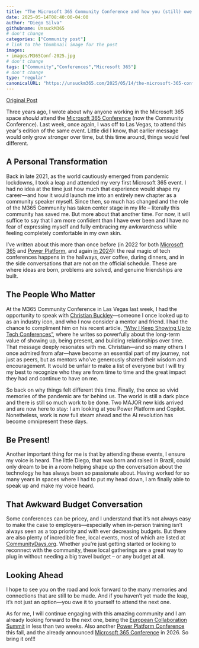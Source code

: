 ```yaml
---
title: "The Microsoft 365 Community Conference and how you (still) owe it to yourself going to the next one"
date: 2025-05-14T08:40:00-04:00
author: "Diego Silva"
githubname: UnsuckM365
# don't change
categories: ["Community post"]
# link to the thumbnail image for the post
images:
- images/M365Conf-2025.jpg
# don't change
tags: ["Community","Conferences","Microsoft 365"]
# don't change
type: "regular"
canonicalURL: "https://unsuckm365.com/2025/05/14/the-microsoft-365-conference-and-how-you-still-owe-it-to-yourself-going-to-the-next-one"
---
```


[Original Post](https://unsuckm365.com/2025/05/14/the-microsoft-365-conference-and-how-you-still-owe-it-to-yourself-going-to-the-next-one/)

Three years ago, I wrote about why anyone working in the Microsoft 365 space *should* attend the [Microsoft 365 Conference](https://unsuckm365.com/2022/04/16/the-microsoft-365-conference-and-how-you-owe-it-to-yourself-going-to-the-next-one/) (now the Community Conference). Last week, once again, I was off to Las Vegas, to attend this year's edition of the same event. Little did I know, that earlier message would only grow stronger over time, but this time around, things would feel different.

## A Personal Transformation

Back in late 2021, as the world cautiously emerged from pandemic lockdowns, I took a leap and attended my very first Microsoft 365 event. I had no idea at the time just how much that experience would shape my career—and how it would launch me into an entirely new chapter as a community speaker myself. Since then, so much has changed and the role of the M365 Community has taken center stage in my life – literally this community has saved me. But more about that another time. For now, it will suffice to say that I am more confident than I have ever been and I have no fear of expressing myself and fully embracing my awkwardness while feeling completely comfortable in my own skin.

I’ve written about this more than once before (in 2022 for both [Microsoft 365](https://unsuckm365.com/2022/04/16/the-microsoft-365-conference-and-how-you-owe-it-to-yourself-going-to-the-next-one/) and [Power Platform](https://unsuckm365.com/2022/09/27/my-takeaways-from-the-power-platform-conference/), and again [in 2024](https://unsuckm365.com/2024/05/06/my-microsoft-365-conference-recap-may-2024-edition/)): the real magic of tech conferences happens in the hallways, over coffee, during dinners, and in the side conversations that are not on the official schedule. These are where ideas are born, problems are solved, and genuine friendships are built.

## The People Who Matter

At the M365 Community Conference in Las Vegas last week, I had the opportunity to speak with [Christian Buckley](https://buckleyplanet.com)—someone I once looked up to as an industry icon, and who I now consider a mentor and friend. I had the chance to compliment him on his recent article, [“Why I Keep Showing Up to Tech Conferences”](https://buckleyplanet.com), where he writes so powerfully about the long-term value of showing up, being present, and building relationships over time. That message deeply resonates with me. Christian—and so many others I once admired from afar—have become an essential part of my journey, not just as peers, but as mentors who’ve generously shared their wisdom and encouragement. It would be unfair to make a list of everyone but I will try my best to recognize who they are from time to time and the great impact they had and continue to have on me.

So back on why things felt different this time. Finally, the once so vivid memories of the pandemic are far behind us. The world is still a dark place and there is still so much work to be done. Two MAJOR new kids arrived and are now here to stay: I am looking at you Power Platform and Copilot. Nonetheless, work is now full steam ahead and the AI revolution has become omnipresent these days.

## Be Present!

Another important thing for me is that by attending these events, I ensure my voice is heard. The little Diego, that was born and raised in Brazil, could only dream to be in a room helping shape up the conversation about the technology he has always been so passionate about. Having worked for so many years in spaces where I had to put my head down, I am finally able to speak up and make my voice heard.

## That Awkward Budget Conversation

Some conferences can be pricey, and I understand that it’s not always easy to make the case to employers—especially when in-person training isn’t always seen as a top priority and with ever decreasing budgets. But there are also plenty of incredible free, local events, most of which are listed at [CommunityDays.org](https://www.communitydays.org). Whether you’re just getting started or looking to reconnect with the community, these local gatherings are a great way to plug in without needing a big travel budget – or any budget at all.

## Looking Ahead

I hope to see you on the road and look forward to the many memories and connections that are still to be made. And if you haven’t yet made the leap, it’s not just an option—you owe it to yourself to attend the next one.

As for me, I will continue engaging with this amazing community and I am already looking forward to the next one, being the [European Collaboration Summit](https://www.collabsummit.eu) in less than two weeks. Also another [Power Platform Conference](https://powerplatformconf.com) this fall, and the already announced [Microsoft 365 Conference](https://m365conf.com/) in 2026. So bring it on!!!
